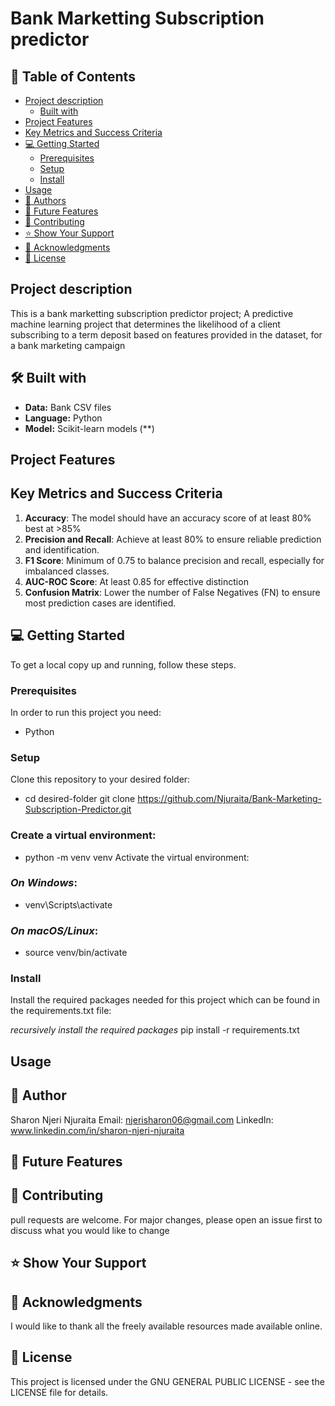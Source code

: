 # Bank Marketting Subscription predictor

## 📖 Table of Contents
- [Project description](#-project-description)
  - [Built with](#-built-with)
- [Project Features](#project-features)
- [Key Metrics and Success Criteria](#-key-metrics-and-success-criteria)
- [💻 Getting Started](#-getting-started)
  - [Prerequisites](#prerequisites)
  - [Setup](#setup)
  - [Install](#install)
- [Usage](#usage)
- [👥 Authors](#-authors)
- [🔭 Future Features](#-future-features)
- [🤝 Contributing](#-contributing)
- [⭐️ Show Your Support](#-show-your-support-)
- [🙏 Acknowledgments](#-acknowledgments)
- [📝 License](#-license.)

## **Project description**

This is a bank marketting subscription predictor project;
A predictive machine learning project that determines the likelihood of a client subscribing to a term deposit based on features provided in the dataset, for a bank marketing campaign

## **🛠 Built with**
- **Data:** Bank CSV files
- **Language:** Python
- **Model:** Scikit-learn models (**)

## **Project Features**



## **Key Metrics and Success Criteria**

1. **Accuracy**: The model should have an accuracy score of at least 80% best at >85%
2. **Precision and Recall**: Achieve at least 80% to ensure reliable prediction and identification.
3. **F1 Score**: Minimum of 0.75 to balance precision and recall, especially for imbalanced classes.
4. **AUC-ROC Score**: At least 0.85 for effective distinction
5. **Confusion Matrix**: Lower the number of False Negatives (FN) to ensure most prediction cases are identified.

## **💻 Getting Started**

To get a local copy up and running, follow these steps.

### Prerequisites

In order to run this project you need:
- Python

### Setup

Clone this repository to your desired folder:
- cd desired-folder
git clone https://github.com/Njuraita/Bank-Marketing-Subscription-Predictor.git


### Create a virtual environment:

- python -m venv venv
Activate the virtual environment:

### *On Windows*:
- venv\Scripts\activate

### *On macOS/Linux*:
- source venv/bin/activate

### Install

Install the required packages needed for this project which can be found in the requirements.txt file:

*recursively install the required packages*
pip install -r requirements.txt

## **Usage**




## **👥 Author**

Sharon Njeri Njuraita
Email: njerisharon06@gmail.com
LinkedIn: www.linkedin.com/in/sharon-njeri-njuraita


## **🔭 Future Features**

## **🤝 Contributing**
pull requests are welcome. For major changes, please open an issue first to discuss what you would like to change

## **⭐️ Show Your Support**


## **🙏 Acknowledgments**
I would like to thank all the freely available resources made available online.

## **📝 License**
This project is licensed under the GNU GENERAL PUBLIC LICENSE - see the LICENSE file for details.





